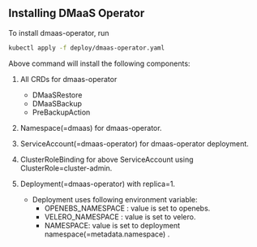 ## Installing DMaaS Operator

To install dmaas-operator, run 

```bash
kubectl apply -f deploy/dmaas-operator.yaml
```

Above command will install the following components:
1. All CRDs for dmaas-operator
    - DMaaSRestore
    - DMaaSBackup
    - PreBackupAction

2. Namespace(=dmaas) for dmaas-operator.

3. ServiceAccount(=dmaas-operator) for dmaas-operator deployment.

4. ClusterRoleBinding for above ServiceAccount using ClusterRole=cluster-admin.

5. Deployment(=dmaas-operator) with replica=1.
    - Deployment uses following environment variable:
        - OPENEBS_NAMESPACE : value is set to openebs.
        - VELERO_NAMESPACE : value is set to velero.
        - NAMESPACE: value is set to deployment namespace(=metadata.namespace) .

